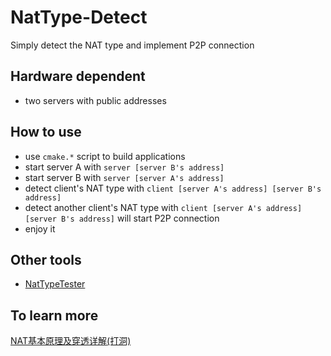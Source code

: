 # NatType-Detect

Simply detect the NAT type and implement P2P connection

## Hardware dependent

- two servers with public addresses

## How to use

- use ```cmake.*``` script to build applications
- start server A with ```server [server B's address]```
- start server B with ```server [server A's address]```
- detect client's NAT type with ```client [server A's address] [server B's address]```
- detect another client's NAT type with ```client [server A's address] [server B's address]``` will start P2P connection
- enjoy it

## Other tools

- [NatTypeTester](https://github.com/gongluck/tools/blob/master/NatTypeTester3.2.exe)

## To learn more

[NAT基本原理及穿透详解(打洞)](https://juejin.cn/post/6844904098572009485)